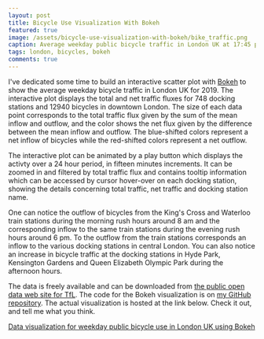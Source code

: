 ```yaml
---
layout: post
title: Bicycle Use Visualization With Bokeh
featured: true
image: /assets/bicycle-use-visualization-with-bokeh/bike_traffic.png
caption: Average weekday public bicycle traffic in London UK at 17:45 pm. The large blue and purple dots show the inflow to King's Cross and Waterloo train stations, while the light green and orange dots show the outflows from central London. There are also sizable, light green dots for dock stations in Hyde Park and Kensington Gardens and Queen Elizabeth Olympic Park. 
tags: london, bicycles, bokeh
comments: true
---
```


I've dedicated some time to build an interactive scatter plot with [Bokeh](https://docs.bokeh.org/en/latest/) to show the average weekday bicycle traffic in London UK for 2019. The interactive plot displays the total and net traffic fluxes for 748 docking stations and 12940 bicycles in downtown London. The size of each data point corresponds to the total traffic flux given by the sum of the mean inflow and outflow, and the color shows the net flux given by the difference between the mean inflow and outflow. The blue-shifted colors represent a net inflow of bicycles while the red-shifted colors represent a net outflow.

The interactive plot can be animated by a play button which displays the activty over a 24 hour period, in fifteen minutes increments. It can be zoomed in and filtered by total traffic flux and contains tooltip information which can be accessed by cursor hover-over on each docking station, showing the details concerning total traffic, net traffic and docking station name.

One can notice the outflow of bicycles from the King's Cross and Waterloo train stations during the morning rush hours around 8 am and the corresponding inflow to the same train stations during the evening rush hours around 6 pm. To the outflow from the train stations corresponds an inflow to the various docking stations in central London. You can also notice an increase in bicycle traffic at the docking stations in Hyde Park, Kensington Gardens and Queen Elizabeth Olympic Park during the afternoon hours.

The data is freely available and can be downloaded from [the public open data web site for TfL](https://cycling.data.tfl.gov.uk/). The code for the Bokeh visualization is on [my GitHub repository](https://github.com/capac/bicycle-use-visualization-with-bokeh). The actual visualization is hosted at the link below. Check it out, and tell me what you think.

[Data visualization for weekday public bicycle use in London UK using Bokeh](https://bicycle-use-with-bokeh.herokuapp.com/main)
